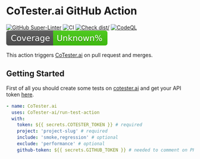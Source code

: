 # CoTester.ai GitHub Action

[![GitHub Super-Linter](https://github.com/actions/typescript-action/actions/workflows/linter.yml/badge.svg)](https://github.com/super-linter/super-linter)
![CI](https://github.com/actions/typescript-action/actions/workflows/ci.yml/badge.svg)
[![Check dist/](https://github.com/actions/typescript-action/actions/workflows/check-dist.yml/badge.svg)](https://github.com/actions/typescript-action/actions/workflows/check-dist.yml)
[![CodeQL](https://github.com/actions/typescript-action/actions/workflows/codeql-analysis.yml/badge.svg)](https://github.com/actions/typescript-action/actions/workflows/codeql-analysis.yml)
[![Coverage](./badges/coverage.svg)](./badges/coverage.svg)



This action triggers [CoTester.ai](https://app.cotester.ai) on pull request and merges.

## Getting Started

First of all you should create some tests on [cotester.ai](https://app.cotester.ai) and get your API token [here](https://app.cotester.ai/settings/integrations).

```yaml
- name: CoTester.ai
  uses: CoTester-ai/run-test-action
  with:
    token: ${{ secrets.COTESTER_TOKEN }} # required
    project: 'project-slug' # required
    include: 'smoke,regression' # optional
    exclude: 'performance' # optional
    github-token: ${{ secrets.GITHUB_TOKEN }} # needed to comment on PR
```
